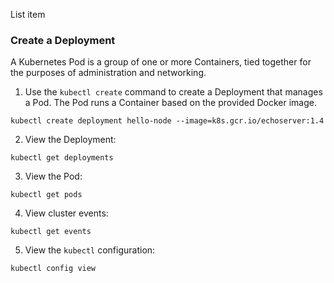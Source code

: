 List item

### Create a Deployment
A Kubernetes Pod is a group of one or more Containers, tied together for the purposes of administration and networking.
1. Use the `kubectl create` command to create a Deployment that manages a Pod. The Pod runs a Container based on the provided Docker image.
````shell
kubectl create deployment hello-node --image=k8s.gcr.io/echoserver:1.4
````
2. View the Deployment:
````shell
kubectl get deployments
````
3. View the Pod:
````shell
kubectl get pods
````
4. View cluster events:
````shell
kubectl get events
````
5. View the `kubectl` configuration:
```shell
kubectl config view
```
